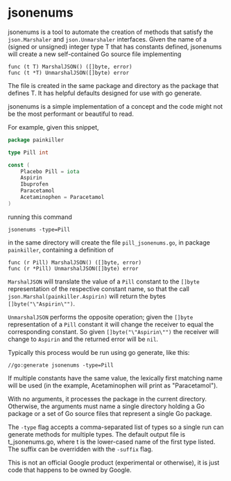 # jsonenums

jsonenums is a tool to automate the creation of methods that satisfy the
`json.Marshaler` and `json.Unmarshaler` interfaces.
Given the name of a (signed or unsigned) integer type T that has constants
defined, jsonenums will create a new self-contained Go source file implementing

```
func (t T) MarshalJSON() ([]byte, error)
func (t *T) UnmarshalJSON([]byte) error
```

The file is created in the same package and directory as the package that
defines T. It has helpful defaults designed for use with go generate.

jsonenums is a simple implementation of a concept and the code might not be the
most performant or beautiful to read.

For example, given this snippet,

```Go
package painkiller

type Pill int

const (
	Placebo Pill = iota
	Aspirin
	Ibuprofen
	Paracetamol
	Acetaminophen = Paracetamol
)
```

running this command

```
jsonenums -type=Pill
```

in the same directory will create the file `pill_jsonenums.go`, in package
`painkiller`, containing a definition of

```
func (r Pill) MarshalJSON() ([]byte, error)
func (r *Pill) UnmarshalJSON([]byte) error
```

`MarshalJSON` will translate the value of a `Pill` constant to the `[]byte`
representation of the respective constant name, so that the call
`json.Marshal(painkiller.Aspirin)` will return the bytes `[]byte("\"Aspirin\"")`.

`UnmarshalJSON` performs the opposite operation; given the `[]byte`
representation of a `Pill` constant it will change the receiver to equal the
corresponding constant. So given `[]byte("\"Aspirin\"")` the receiver will
change to `Aspirin` and the returned error will be `nil`.

Typically this process would be run using go generate, like this:

```
//go:generate jsonenums -type=Pill
```

If multiple constants have the same value, the lexically first matching name
will be used (in the example, Acetaminophen will print as "Paracetamol").

With no arguments, it processes the package in the current directory. Otherwise,
the arguments must name a single directory holding a Go package or a set of Go
source files that represent a single Go package.

The `-type` flag accepts a comma-separated list of types so a single run can
generate methods for multiple types. The default output file is t_jsonenums.go,
where t is the lower-cased name of the first type listed. The suffix can be
overridden with the `-suffix` flag.

This is not an official Google product (experimental or otherwise), it is just code that happens to be owned by Google.

